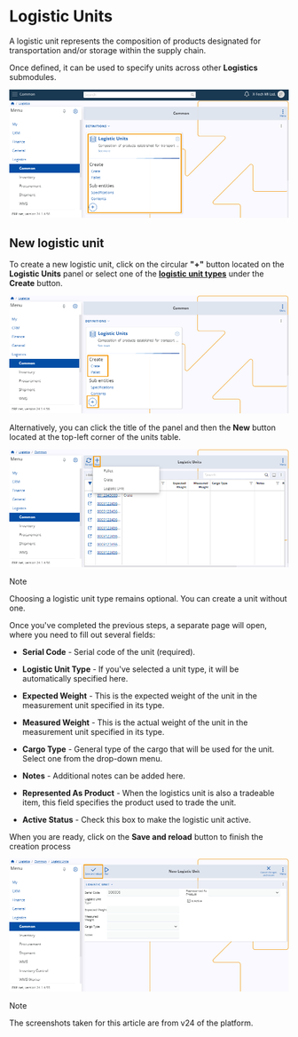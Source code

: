 # Logistic Units 

A logistic unit represents the composition of products designated for transportation and/or storage within the supply chain. 

Once defined, it can be used to specify units across other **Logistics** submodules.

![picture](pictures/Logistic_Units_view_19_03.png)

## New logistic unit 

To create a new logistic unit, click on the circular **"+"** button located on the **Logistic Units** panel or select one of the **[logistic unit types](logistic-unit-types.md)** under the **Create** button.

![picture](pictures/Logistic_Units_Create_19_03.png)

Alternatively, you can click the title of the panel and then the **New** button located at the top-left corner of the units table.

![picture](pictures/Logistic_Units_create_new_19_03.png)

> [!NOTE]
> 
> Choosing a logistic unit type remains optional. You can create a unit without one. 

Once you've completed the previous steps, a separate page will open, where you need to fill out several fields:

* **Serial Code** - Serial code of the unit (required).
  
* **Logistic Unit Type** - If you've selected a unit type, it will be automatically specified here.
  
* **Expected Weight** - This is the expected weight of the unit in the measurement unit specified in its type.
  
* **Measured Weight** - This is the actual weight of the unit in the measurement unit specified in its type.
  
* **Cargo Type** - General type of the cargo that will be used for the unit. Select one from the drop-down menu.
  
* **Notes** - Additional notes can be added here.
  
* **Represented As Product** - When the logistics unit is also a tradeable item, this field specifies the product used to trade the unit.
  
* **Active Status** - Check this box to make the logistic unit active.

When you are ready, click on the **Save and reload** button to finish the creation process

![picture](pictures/Logistical_Unit_Save_14_03.png)

> [!NOTE]
> 
> The screenshots taken for this article are from v24 of the platform.

